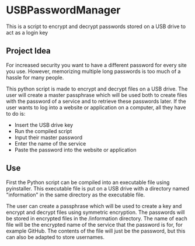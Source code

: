 # USBPasswordManager
This is a script to encrypt and decrypt passwords stored on a USB drive to act as a login key

## Project Idea ##

For increased security you want to have a different password for every site you use. However, memorizing multiple long passwords is too much of a hassle for many people.

This python script is made to encrypt and decrypt files on a USB drive. The user will create a master passphrase which will be used both to create files with the password of a service and to retrieve these passwords later.
If the user wants to log into a website or application on a computer, all they have to do is:
- Insert the USB drive key
- Run the compiled script
- Input their master password
- Enter the name of the service
- Paste the password into the website or application

## Use ##

First the Python script can be compiled into an executable file using pyinstaller.
This executable file is put on a USB drive with a directory named "information" in the same directory as the executable file.

The user can create a passphrase which will be used to create a key and encrypt and decrypt files using symmetric encryption.
The passwords will be stored in encrypted files in the /information directory.
The name of each file will be the encrypted name of the service that the password is for, for example GitHub.
The contents of the file will just be the password, but this can also be adapted to store usernames.

